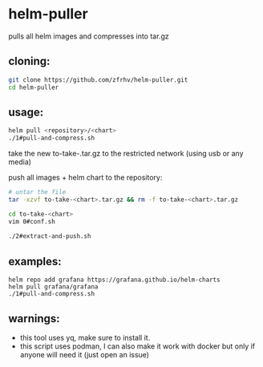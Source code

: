 # helm-puller
pulls all helm images and compresses into tar.gz

## cloning:
```bash
git clone https://github.com/zfrhv/helm-puller.git
cd helm-puller
```

## usage:
```bash
helm pull <repository>/<chart>
./1#pull-and-compress.sh
```

take the new to-take-<chart>.tar.gz to the restricted network (using usb or any media)

push all images + helm chart to the repository:
```bash
# untar the file
tar -xzvf to-take-<chart>.tar.gz && rm -f to-take-<chart>.tar.gz

cd to-take-<chart>
vim 0#conf.sh
  
./2#extract-and-push.sh
```  
  
## examples:
```
helm repo add grafana https://grafana.github.io/helm-charts
helm pull grafana/grafana
./1#pull-and-compress.sh
```

## warnings:
- this tool uses yq, make sure to install it.
- this script uses podman, I can also make it work with docker but only if anyone will need it (just open an issue)
